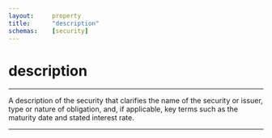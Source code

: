 ```yaml
---
layout:     property
title:      "description"
schemas:    [security]
---
```


# description

---

A description of the security that clarifies the name of the security or issuer, type or nature of obligation, and, if applicable, key terms such as the maturity date and stated interest rate.

--- 